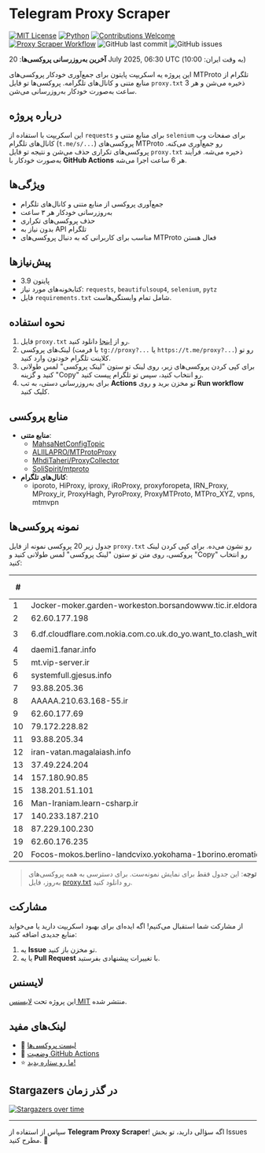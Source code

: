 # Telegram Proxy Scraper

[![MIT License](https://img.shields.io/badge/license-MIT-blue.svg)](https://opensource.org/licenses/MIT)
[![Python](https://img.shields.io/badge/python-3.9-blue)](https://www.python.org/downloads/)
[![Contributions Welcome](https://img.shields.io/badge/contributions-welcome-brightgreen.svg?style=flat)](https://github.com/Argh94/telegram-proxy-scraper/issues)
[![Proxy Scraper Workflow](https://github.com/Poriya58p/telegram-proxy-scraper/actions/workflows/scraper.yml/badge.svg)](https://github.com/Argh94/telegram-proxy-scraper/actions/workflows/scraper.yml)
![GitHub last commit](https://img.shields.io/github/last-commit/Argh94/telegram-proxy-scraper)
![GitHub issues](https://img.shields.io/github/issues/Argh94/telegram-proxy-scraper)

**آخرین به‌روزرسانی پروکسی‌ها**: 20 July 2025, 06:30 UTC (به وقت ایران: 10:00)

این پروژه یه اسکریپت پایتون برای جمع‌آوری خودکار پروکسی‌های MTProto تلگرام از منابع متنی و کانال‌های تلگرامه. پروکسی‌ها تو فایل `proxy.txt` ذخیره می‌شن و هر 3 ساعت به‌صورت خودکار به‌روزرسانی می‌شن.

## درباره پروژه

این اسکریپت با استفاده از `requests` برای منابع متنی و `selenium` برای صفحات وب کانال‌های تلگرام (`t.me/s/...`) پروکسی‌های MTProto رو جمع‌آوری می‌کنه. پروکسی‌های تکراری حذف می‌شن و نتیجه تو فایل `proxy.txt` ذخیره می‌شه. فرآیند به‌صورت خودکار با **GitHub Actions** هر 6 ساعت اجرا می‌شه.

## ویژگی‌ها
- جمع‌آوری پروکسی از منابع متنی و کانال‌های تلگرام
- به‌روزرسانی خودکار هر ۳ ساعت
- حذف پروکسی‌های تکراری
- بدون نیاز به API تلگرام
- مناسب برای کاربرانی که به دنبال پروکسی‌های MTProto فعال هستن

## پیش‌نیازها
- پایتون 3.9
- کتابخونه‌های مورد نیاز: `requests`, `beautifulsoup4`, `selenium`, `pytz`
- فایل `requirements.txt` شامل تمام وابستگی‌هاست.

## نحوه استفاده
1. فایل `proxy.txt` رو از [اینجا](proxy.txt) دانلود کنید.
2. لینک‌های پروکسی (با فرمت `tg://proxy?...` یا `https://t.me/proxy?...`) رو تو کلاینت تلگرام خودتون وارد کنید.
3. برای کپی کردن پروکسی‌های زیر، روی لینک تو ستون "لینک پروکسی" لمس طولانی کنید و گزینه "Copy" رو انتخاب کنید، سپس تو تلگرام پیست کنید.
4. برای به‌روزرسانی دستی، به تب **Actions** تو مخزن برید و روی **Run workflow** کلیک کنید.

## منابع پروکسی
- **منابع متنی**:
  - [MahsaNetConfigTopic](https://raw.githubusercontent.com/MahsaNetConfigTopic/proxy/main/proxies.txt)
  - [ALIILAPRO/MTProtoProxy](https://raw.githubusercontent.com/ALIILAPRO/MTProtoProxy/main/proxy-list.txt)
  - [MhdiTaheri/ProxyCollector](https://raw.githubusercontent.com/MhdiTaheri/ProxyCollector/main/proxy.txt)
  - [SoliSpirit/mtproto](https://raw.githubusercontent.com/SoliSpirit/mtproto/master/all_proxies.txt)
- **کانال‌های تلگرام**:
  - iporoto, HiProxy, iproxy, iRoProxy, proxyforopeta, IRN_Proxy, MProxy_ir, ProxyHagh, PyroProxy, ProxyMTProto, MTPro_XYZ, vpns, mtmvpn

## نمونه پروکسی‌ها
جدول زیر 20 پروکسی نمونه از فایل `proxy.txt` رو نشون می‌ده. برای کپی کردن لینک پروکسی، روی متن تو ستون "لینک پروکسی" لمس طولانی کنید و "Copy" رو انتخاب کنید:

| #  | سرور (Server)       | پورت (Port) | وضعیت     | لینک پروکسی                     |
|----|---------------------|-------------|-----------|---------------------------------|
| 1 | Jocker-moker.garden-workeston.borsandowww.tic.ir.eldorado-feng.info. | 443 | فعال | `https://t.me/proxy?server=Jocker-moker.garden-workeston.borsandowww.tic.ir.eldorado-feng.info.&port=443&secret=7HQighJPBNMYVRNB6tdkVw==` |
| 2 | 62.60.177.198 | 443 | فعال | `tg://proxy?server=62.60.177.198&port=443&secret=eed77db43ee3721f0fcb40a4ff63b5cd276D656469612E737465616D706F77657265642E636F6D` |
| 3 | 6.df.cloudflare.com.nokia.com.co.uk.do_yo.want_to.clash_with.this.www.microsoft.com.there_is_no.place_like.localhost.www.bing.com.count_with_me.cyou.net.digikala.com.www.enamad.ir.www.google.com.again_to_fight.everyone.i_am.the_internet.brobalair.store | 8888 | فعال | `tg://proxy?server=6.df.cloudflare.com.nokia.com.co.uk.do_yo.want_to.clash_with.this.www.microsoft.com.there_is_no.place_like.localhost.www.bing.com.count_with_me.cyou.net.digikala.com.www.enamad.ir.www.google.com.again_to_fight.everyone.i_am.the_internet.brobalair.store&port=8888&secret=FgMBAgABAAH8AwOG4kw63Q` |
| 4 | daemi1.fanar.info | 443 | فعال | `tg://proxy?server=daemi1.fanar.info&port=443&secret=FgMBAgABAAH8AwOG4kw63Q==` |
| 5 | mt.vip-server.ir | 1102 | فعال | `tg://proxy?server=mt.vip-server.ir&port=1102&secret=eeb85514a4f3c91ea2b1f0fce5bfbdbfed7376312e646967696b616c612e636f6d` |
| 6 | systemfull.gjesus.info | 443 | فعال | `tg://proxy?server=systemfull.gjesus.info&port=443&secret=ee1603010200010001fc030386e24c3add6d656469612e737465616d706f77657265642e636f6d` |
| 7 | 93.88.205.36 | 85 | فعال | `tg://proxy?server=93.88.205.36&port=85&secret=7gAA8A8Pd1VV__9QBuLmltZWRpYS5zdGVhbXBvd2VyZWQuY29t` |
| 8 | AAAAA.210.63.168-55.ir | 9741 | فعال | `tg://proxy?server=AAAAA.210.63.168-55.ir&port=9741&secret=7u7u8A8Pd1VV____9QReLpZtZWRpYS5zdGVhbXBvd2VyZWQuY29t` |
| 9 | 62.60.177.69 | 443 | فعال | `tg://proxy?server=62.60.177.69&port=443&secret=7hYDAQIAAQAH8AMDhuJMOt1tZWRpYS5zdGVhbXBvd2VyZWQuY29tbWVkaWEuc3RlYW1wb3dlcmVkLmNvbQ)__` |
| 10 | 79.172.228.82 | 70 | فعال | `tg://proxy?server=79.172.228.82&port=70&secret=ee0000f00f0f775555fffffff5006e2e696D656469612E737465616D706F77657265642E636F6D|[پروکسی](https://t.me/proxy?server=79.172.228.201` |
| 11 | 93.88.205.34 | 85 | فعال | `tg://proxy?server=93.88.205.34&port=85&secret=7gAA8A8Pd1VV____9QBuLmltZWRpYS5zdGVhbXBvd2VyZWQuY29t` |
| 12 | iran-vatan.magalaiash.info | 443 | فعال | `tg://proxy?server=iran-vatan.magalaiash.info&port=443&secret=7hYDAQIAAQAB_AMDhuJMOt1tZWRpYS5zdGVhbXBvd2VyZWQuY29t)__` |
| 13 | 37.49.224.204 | 8443 | فعال | `tg://proxy?server=37.49.224.204&port=8443&secret=eeb5e95ec1e6e2a27f9ca26fa2afe8abfa737465616D706F77657265642E636F6D` |
| 14 | 157.180.90.85 | 443 | فعال | `tg://proxy?server=157.180.90.85&port=443&secret=FgMBAgABAAH8AwOG4kw63Q` |
| 15 | 138.201.51.101 | 8443 | فعال | `tg://proxy?server=138.201.51.101&port=8443&secret=DDBighLLvXrFGRMCBVJdFQ==` |
| 16 | Man-Iraniam.learn-csharp.ir | 9443 | فعال | `https://t.me/proxy?server=Man-Iraniam.learn-csharp.ir&port=9443&secret=eeNEgYdJvXrFGRMCIMJdCQtY2RueWVrdGFuZXQuY29tZmFyYWthdi5jb212YW4ubmFqdmEuY29tAAAAAAAAAAAAAAAAAAAAAAAAAAAAAAAA` |
| 17 | 140.233.187.210 | 443 | فعال | `tg://proxy?server=140.233.187.210&port=443&secret=eed77db43ee3721f0fcb40a4ff63b5cd276d656469612e737465616d706f77657265642e636f6d` |
| 18 | 87.229.100.230 | 70 | فعال | `tg://proxy?server=87.229.100.230&port=70&secret=ee07df7df7df7dfffffdfffffffffffc07646869646570726F78792E636C6F756466726F6E742E6E6574` |
| 19 | 62.60.176.235 | 443 | فعال | `tg://proxy?server=62.60.176.235&port=443&secret=7hYDAQIAAQAH8AMDhuJMOt1tZWRpYS5zdGVhbXBvd2VyZWQuY29tbWVkaWEuc3RlYW1wb3dlcmVkLmNvbQ)|` |
| 20 | Focos-mokos.berlino-landcvixo.yokohama-1borino.eromatic.info. | 443 | فعال | `https://t.me/proxy?server=Focos-mokos.berlino-landcvixo.yokohama-1borino.eromatic.info.&port=443&secret=iORid5lJ237IiBMGYMQMdw==` |


> **توجه**: این جدول فقط برای نمایش نمونه‌ست. برای دسترسی به همه پروکسی‌های به‌روز، فایل [proxy.txt](proxy.txt) رو دانلود کنید.

## مشارکت
از مشارکت شما استقبال می‌کنیم! اگه ایده‌ای برای بهبود اسکریپت دارید یا می‌خواید منابع جدیدی اضافه کنید:
1. یه **Issue** تو مخزن باز کنید.
2. یا یه **Pull Request** با تغییرات پیشنهادی بفرستید.

## لایسنس
این پروژه تحت [لایسنس MIT](LICENSE) منتشر شده.

## لینک‌های مفید
- 📄 [لیست پروکسی‌ها](proxy.txt)
- 🚀 [وضعیت GitHub Actions](https://github.com/Argh94/telegram-proxy-scraper/actions)
- ⭐ [ما رو ستاره بدید!](https://github.com/Argh94/telegram-proxy-scraper)

## Stargazers در گذر زمان
[![Stargazers over time](https://starchart.cc/Argh94/telegram-proxy-scraper.svg?variant=adaptive)](https://starchart.cc/Argh94/telegram-proxy-scraper)

---

سپاس از استفاده از **Telegram Proxy Scraper**! اگه سؤالی دارید، تو بخش Issues مطرح کنید. 🌟
